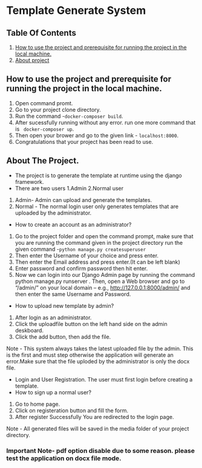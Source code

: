 # Template Generate System


## Table Of Contents

1. [How to use the project and prerequisite for running the project in the local machine.](#desc1)
2. [About project](#desc)


<a name="desc1"></a>
## How to use the project and prerequisite for running the project in the local machine.
1. Open command promt.
2. Go to your project clone directory.
3. Run the command -``` docker-composer build ```.
4. After sucessfully running without any error. run one more command that is  ``` docker-composer up```.
5. Then open your brower and go to the given link - ``` localhost:8000 ```.
6. Congratulations that your project has been read to use.
<a name="desc"></a>

## About The Project.
* The project is to generate the template at runtime using the django framework.
* There are two users 1.Admin 2.Normal user 
1. Admin- Admin can upload and generate the templates.
2. Normal - The normal login user only generates templates that are uploaded by the administrator.


* How to create an account as an administrator?
1. Go to the project folder and open the command prompt, make sure that you are running the command given in the project directory  run the given command -``` python manage.py createsuperuser ```
2. Then enter the Username of your choice and press enter.
3. Then enter the Email address and press enter.(It can be left blank)
4. Enter password and confirm password then hit enter.
5. Now we can login into our Django Admin page by running the command python manage.py runserver . Then, open a Web browser and go to        “/admin/” on your local domain – e.g., http://127.0.0.1:8000/admin/ and then enter the same Username and Password.
  
 * How to upload new template by admin?
  1. After login as an administrator.
  2. Click the uploadfile button on the left hand side on the admin deskboard.
  3. Click the add button, then add the file.
  
 Note - This system always takes the latest uploaded file by the admin. This is the first and must step otherwise the application will generate an error.Make sure that the file uploded by the administrator is only the docx file.
  
* Login and User Registration.
The user must first login before creating a template.
* How to sign up a normal user?
 1. Go to home page.
 2. Click on registeration button and fill the form.
 3. After register Successfully You are redirected to the login page.
 
Note - All generated files will be saved in the media folder of your project directory.
### Important Note- pdf option disable due to some reason. please test the application on docx file mode.









